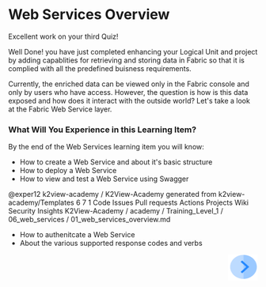 # Web Services Overview

Excellent work on your third Quiz! 

Well Done! you have just completed enhancing your Logical Unit and project by adding capablities for retrieving and storing data in Fabric so that it is complied with all the predefined buisness requirements. 


Currently, the enriched data can be viewed only in the Fabric console and only by users who have access. However, the question is how is this data exposed and how does it interact with the outside world? Let's take a look at the Fabric Web Service layer.  
 

### What Will You Experience in this Learning Item?

By the end of the Web Services learning item you will know:

- How to create a Web Service and about it's basic structure
- How to deploy a Web Service
- How to view and test a Web Service using Swagger
 
@exper12 
k2view-academy
/
K2View-Academy
generated from k2view-academy/Templates
6
7
1
Code
Issues
Pull requests
Actions
Projects
Wiki
Security
Insights
K2View-Academy
/
academy
/
Training_Level_1
/
06_web_services
/
01_web_services_overview.md
 
- How to authenitcate a Web Service
- About the various supported response codes and verbs
<!--How to manage access rights for your web service- once Admin item is ready-->
<!--How to use Graphit- Once item is ready-->



[<img align="right" width="60" height="54" src="/articles/images/Next.png">](/academy/Training_Level_1/06_web_services/02_create_and_deploy_a_web_service.md)


